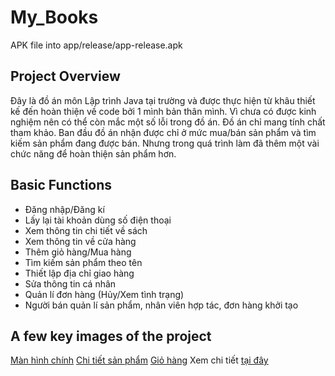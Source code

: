 # My_Books

APK file into app/release/app-release.apk

## Project Overview
Đây là đồ án môn Lập trình Java tại trường và được thực hiện từ khâu thiết kế đến hoàn thiện về code bởi 1 mình bản thân mình. 
Vì chưa có được kinh nghiệm nên có thể còn mắc một số lỗi trong đồ án. Đồ án chỉ mang tính chất tham khảo.
Ban đầu đồ án nhận được chỉ ở mức mua/bán sản phẩm và tìm kiếm sản phẩm đang được bán. Nhưng trong quá trình làm đã thêm một vài chức năng để hoàn thiện sản phẩm hơn.

## Basic Functions
- Đăng nhập/Đăng kí
- Lấy lại tài khoản dùng số điện thoại
- Xem thông tin chi tiết về sách
- Xem thông tin về cửa hàng
- Thêm giỏ hàng/Mua hàng
- Tìm kiếm sản phẩm theo tên
- Thiết lập địa chỉ giao hàng
- Sửa thông tin cá nhân
- Quản lí đơn hàng (Hủy/Xem tình trạng)
- Người bán quản lí sản phẩm, nhân viên hợp tác, đơn hàng khởi tạo

## A few key images of the project
[Màn hình chính](https://drive.google.com/file/d/1F3uanP2Dtd8yfLftJcRe-RD-BQXI0FoH/view?usp=sharing)
[Chi tiết sản phẩm](https://drive.google.com/file/d/1tbMQ-1wd_BXh2RAG04XyPYVdLXoSQ8kf/view?usp=share_link)
[Giỏ hàng](https://drive.google.com/file/d/14kqINmJM-SO-DK6XTcFUE0QWkuvdCDTY/view?usp=share_link)
Xem chi tiết [tại đây](https://drive.google.com/drive/folders/1-ZP5qOwSLOpukuozpf2u-3raR4Pqkysa?usp=sharing)

